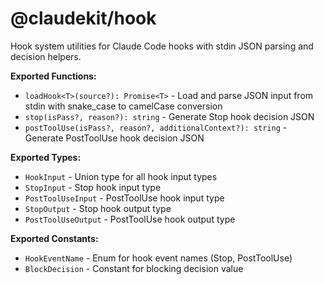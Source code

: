 @claudekit/hook
===

Hook system utilities for Claude Code hooks with stdin JSON parsing and decision helpers.

**Exported Functions:**

- `loadHook<T>(source?): Promise<T>` - Load and parse JSON input from stdin with snake_case to camelCase conversion
- `stop(isPass?, reason?): string` - Generate Stop hook decision JSON
- `postToolUse(isPass?, reason?, additionalContext?): string` - Generate PostToolUse hook decision JSON

**Exported Types:**

- `HookInput` - Union type for all hook input types
- `StopInput` - Stop hook input type
- `PostToolUseInput` - PostToolUse hook input type
- `StopOutput` - Stop hook output type
- `PostToolUseOutput` - PostToolUse hook output type

**Exported Constants:**

- `HookEventName` - Enum for hook event names (Stop, PostToolUse)
- `BlockDecision` - Constant for blocking decision value
